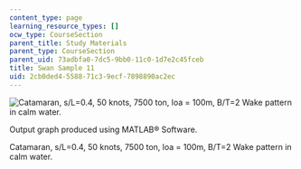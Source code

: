 ```yaml
---
content_type: page
learning_resource_types: []
ocw_type: CourseSection
parent_title: Study Materials
parent_type: CourseSection
parent_uid: 73adbfa0-7dc5-9bb0-11c0-1d7e2c45fceb
title: Swan Sample 11
uid: 2cb0ded4-5588-71c3-9ecf-7898890ac2ec
---
```


![Catamaran, s/L=0.4, 50 knots, 7500 ton, loa = 100m, B/T=2 Wake pattern in calm water. ](/courses/mechanical-engineering/2-24-ocean-wave-interaction-with-ships-and-offshore-energy-systems-13-022-spring-2002/study-materials/cat_swan10.gif)

Output graph produced using MATLAB® Software.

Catamaran, s/L=0.4, 50 knots, 7500 ton, loa = 100m, B/T=2 Wake pattern in calm water.